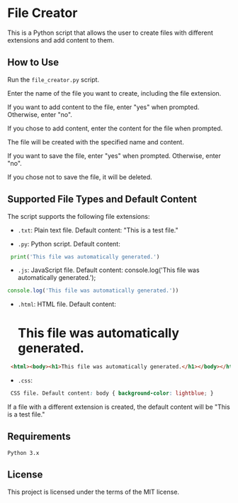 # File Creator
This is a Python script that allows the user to create files with different extensions and add content to them.

## How to Use
Run the `file_creator.py` script.

Enter the name of the file you want to create, including the file extension.

If you want to add content to the file, enter "yes" when prompted. Otherwise, enter "no".

If you chose to add content, enter the content for the file when prompted.

The file will be created with the specified name and content.

If you want to save the file, enter "yes" when prompted. Otherwise, enter "no".

If you chose not to save the file, it will be deleted.

## Supported File Types and Default Content
The script supports the following file extensions:

- `.txt`: Plain text file. Default content: "This is a test file."



- `.py`: Python script. Default content:

```python
 print('This file was automatically generated.')
 ```

- `.js`: JavaScript file. Default content: console.log('This file was automatically generated.');

```js
console.log('This file was automatically generated.'))
 ```

- `.html`: HTML file. Default content: <html><body><h1>This file was automatically generated.</h1></body></html>

```html
 <html><body><h1>This file was automatically generated.</h1></body></html>
 ```

- `.css`: 

```css
 CSS file. Default content: body { background-color: lightblue; }
 ```

If a file with a different extension is created, the default content will be "This is a test file."

## Requirements
`Python 3.x`

## License

This project is licensed under the terms of the MIT license.



